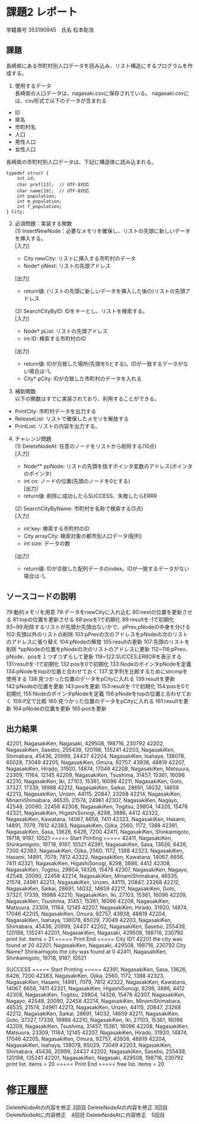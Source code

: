 # 課題2 レポート
学籍番号 353190945　氏名 松本聡浩


## 課題
長崎県にある市町村別人口データを読み込み、リスト構造にするプログラムを作成する。

1. 使用するデータ  
長崎県の人口データは、nagasaki.csvに保存されている。
nagasaki.csvには、csv形式で以下のデータが含まれる
- ID
- 県名
- 市町村名
- 人口
- 男性人口
- 女性人口

長崎県の市町村別人口データは、下記に構造体に読み込まれる。
```
typedef struct {
    int id;
    char pref[13];  // UTF-8対応
    char name[19];  // UTF-8対応
    int population;
    int m_population;
    int f_population;
} City;
```

2. 必須問題：実装する関数  
(1) InsertNewNode：必要なメモリを確保し、リストの先頭に新しいデータを挿入する。  
    [入力]
    - City newCity: リストに挿入する市町村のデータ
    - Node* pNext: リストの先頭アドレス  

    [出力]  
    - return値: (リストの先頭に新しいデータを挿入した後の)リストの先頭アドレス

    (2) SearchCityByID: IDをキーとし、リストを検索する。  
    [入力]  
    - Node* pList: リストの先頭アドレス
    - int ID: 検索する市町村のID 
    
    [出力]  
    - return値: IDが合致した場所(先頭を0とする)。IDが一致するデータがない場合は-1。  
    - City* pCity: IDが合致した市町村のデータを入れる

3. 補助関数  
以下の関数はすでに実装されており、利用することができる。  
- PrintCity: 市町村データを出力する
- ReleaseList: リストで確保したメモリを解放する
- PrintList: リストの内容を出力する。

4. チャレンジ問題  
(1) DeleteNodeAt: 任意のノードをリストから削除する(10点)  
    [入力]  
    - Node** ppNode: リストの先頭を指すポインタ変数のアドレス(ポインタのポインタ)  
    - int cn: ノードの位置(先頭のノードを0とする)  
    [出力]  
    - return値: 削除に成功したらSUCCESS、失敗したらERRR  

    (2) SearchCityByName: 市町村を名称で検索する(5点)  
    [入力]
    - int key: 検索する市町村のID
    - City arrayCity: 検索対象の都市別人口データ(配列)
    - int size: データの数  

    [出力]  
    - return値: IDが合致した配列データのindex。IDが一致するデータがない場合は-1。

## ソースコードの説明
<InsertNewNode>
78:動的メモリを用意
79:データをnewCityに入れ込む
80:nextの位置を更新させる
81:topの位置を更新させる

<DeleteNodeAt>
88:posを1で初期化
89:resultを-1で初期化
93~99:削除するリストが先頭か先頭出ないかで、pPrev,pNodeの中身を分ける
102:先頭以外のリストの削除
103:pPrevの次のアドレスをpNodeの次のリストのアドレスに張り替え
104:pNodeの解放
105:resultの更新
107:先頭のリストを削除
*ppNodeの位置をpNodeの次のリストのアドレスに更新
112~116;pPrev、pNode、posを１つずつずらして更新
118~122:SUCCES,ERRORを表示する

<SearchCityByName>
131:resultを-1で初期化
132:posを0で初期化
133:NodeのポインタpNodeを定義
134:pNodeをtopの位置と合わせておく
137:文字列を比較するためにstrcmpを使用する
138:見つかった位置のデータをpCityに入れる
139:resultを更新
142:pNodeの位置を更新
143:posを更新

<SearchCityByID>
153:resultを-1で初期化
154:posを0で初期化
155:NodeのポインタpNodeを定義
156:pNodeをtopの位置と合わせておく
159:if文で比較
160:見つかった位置のデータをpCityに入れる
161:resultを更新
164:pNodeの位置を更新
165:posを更新

## 出力結果
42201, NagasakiKen, Nagasaki, 429508, 198716, 230792
42202, NagasakiKen, Sasebo, 255439, 120198, 135241
42203, NagasakiKen, Shimabara, 45436, 20999, 24437
42204, NagasakiKen, Isahaya, 138078, 65029, 73049
42205, NagasakiKen, Omura, 92757, 43938, 48819
42207, NagasakiKen, Hirado, 31920, 14874, 17046
42208, NagasakiKen, Matsuura, 23309, 11164, 12145
42209, NagasakiKen, Tsushima, 31457, 15361, 16096
42210, NagasakiKen, Iki, 27103, 15361, 16096
42211, NagasakiKen, Goto, 37327, 17339, 19988
42212, NagasakiKen, Saikai, 28691, 14032, 14659
42213, NagasakiKen, Unzen, 44115, 20847, 23268
42214, NagasakiKen, MinamiShimabara, 46535, 21574, 24961
42307, NagasakiKen, Nagayo, 42548, 20090, 22458
42308, NagasakiKen, Togitsu, 29804, 14326, 15478
42321, NagasakiKen, HigashiSonogi, 8298, 3886, 4412
42322, NagasakiKen, Kawatana, 14067, 6656, 7411
42323, NagasakiKen, Hasami, 14891, 7079, 7812
42383, NagasakiKen, Ojika, 2560, 1172, 1388
42391, NagasakiKen, Sasa, 13626, 6426, 7200
42411, NagasakiKen, Shinkamigoto, 19718, 9197, 10521
===== Start Printing =====
42411, NagasakiKen, Shinkamigoto, 19718, 9197, 10521
42391, NagasakiKen, Sasa, 13626, 6426, 7200
42383, NagasakiKen, Ojika, 2560, 1172, 1388
42323, NagasakiKen, Hasami, 14891, 7079, 7812
42322, NagasakiKen, Kawatana, 14067, 6656, 7411
42321, NagasakiKen, HigashiSonogi, 8298, 3886, 4412
42308, NagasakiKen, Togitsu, 29804, 14326, 15478
42307, NagasakiKen, Nagayo, 42548, 20090, 22458
42214, NagasakiKen, MinamiShimabara, 46535, 21574, 24961
42213, NagasakiKen, Unzen, 44115, 20847, 23268
42212, NagasakiKen, Saikai, 28691, 14032, 14659
42211, NagasakiKen, Goto, 37327, 17339, 19988
42210, NagasakiKen, Iki, 27103, 15361, 16096
42209, NagasakiKen, Tsushima, 31457, 15361, 16096
42208, NagasakiKen, Matsuura, 23309, 11164, 12145
42207, NagasakiKen, Hirado, 31920, 14874, 17046
42205, NagasakiKen, Omura, 92757, 43938, 48819
42204, NagasakiKen, Isahaya, 138078, 65029, 73049
42203, NagasakiKen, Shimabara, 45436, 20999, 24437
42202, NagasakiKen, Sasebo, 255439, 120198, 135241
42201, NagasakiKen, Nagasaki, 429508, 198716, 230792
print list. items = 21
===== Print End =====
City ID? 42201
the city was found at 20
42201, NagasakiKen, Nagasaki, 429508, 198716, 230792
City Name? Shinkamigoto
the city was found at 0
42411, NagasakiKen, Shinkamigoto, 19718, 9197, 10521

SUCCESS
===== Start Printing =====
42391, NagasakiKen, Sasa, 13626, 6426, 7200
42383, NagasakiKen, Ojika, 2560, 1172, 1388
42323, NagasakiKen, Hasami, 14891, 7079, 7812
42322, NagasakiKen, Kawatana, 14067, 6656, 7411
42321, NagasakiKen, HigashiSonogi, 8298, 3886, 4412
42308, NagasakiKen, Togitsu, 29804, 14326, 15478
42307, NagasakiKen, Nagayo, 42548, 20090, 22458
42214, NagasakiKen, MinamiShimabara, 46535, 21574, 24961
42213, NagasakiKen, Unzen, 44115, 20847, 23268
42212, NagasakiKen, Saikai, 28691, 14032, 14659
42211, NagasakiKen, Goto, 37327, 17339, 19988
42210, NagasakiKen, Iki, 27103, 15361, 16096
42209, NagasakiKen, Tsushima, 31457, 15361, 16096
42208, NagasakiKen, Matsuura, 23309, 11164, 12145
42207, NagasakiKen, Hirado, 31920, 14874, 17046
42205, NagasakiKen, Omura, 92757, 43938, 48819
42204, NagasakiKen, Isahaya, 138078, 65029, 73049
42203, NagasakiKen, Shimabara, 45436, 20999, 24437
42202, NagasakiKen, Sasebo, 255439, 120198, 135241
42201, NagasakiKen, Nagasaki, 429508, 198716, 230792
print list. items = 20
===== Print End =====
free list. items = 20
# 修正履歴
 DeleteNodeAtの内容を修正 2回目
 DeleteNodeAtの内容を修正 3回目
 DeleteNodeAtに内容修正　4回目
 DeleteNodeAtに内容修正　5回目
 

